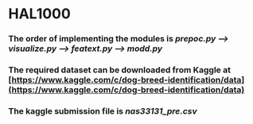 # HAL1000
### The order of implementing the modules is *prepoc.py --> visualize.py --> featext.py --> modd.py*
### The required dataset can be downloaded from Kaggle at [https://www.kaggle.com/c/dog-breed-identification/data](https://www.kaggle.com/c/dog-breed-identification/data)
### The kaggle submission file is *nas33131_pre.csv*
